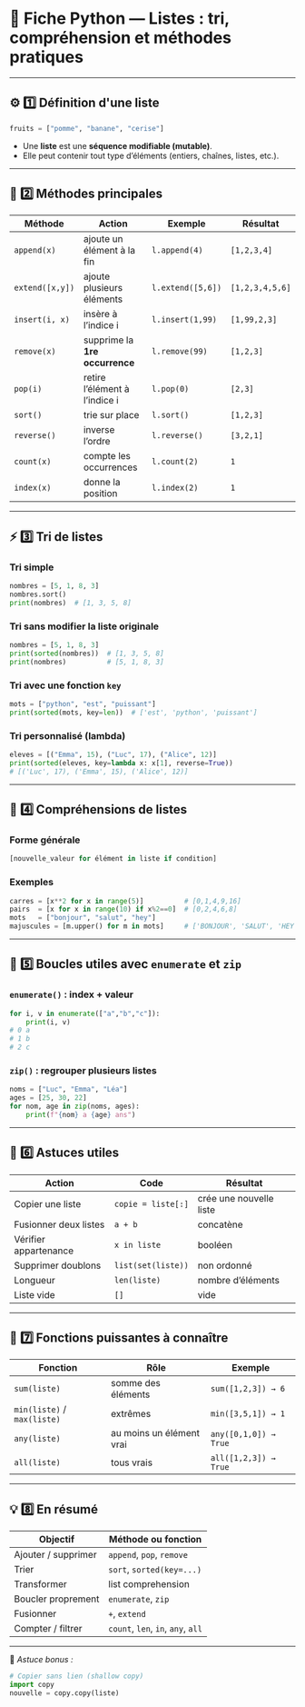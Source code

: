 # 🔢 Fiche Python — Listes : tri, compréhension et méthodes pratiques

---

## ⚙️ 1️⃣ Définition d'une liste

```python
fruits = ["pomme", "banane", "cerise"]
```

- Une **liste** est une **séquence modifiable (mutable)**.  
- Elle peut contenir tout type d’éléments (entiers, chaînes, listes, etc.).

---

## 🧩 2️⃣ Méthodes principales

| Méthode | Action | Exemple | Résultat |
|----------|--------|----------|-----------|
| `append(x)` | ajoute un élément à la fin | `l.append(4)` | `[1,2,3,4]` |
| `extend([x,y])` | ajoute plusieurs éléments | `l.extend([5,6])` | `[1,2,3,4,5,6]` |
| `insert(i, x)` | insère à l’indice i | `l.insert(1,99)` | `[1,99,2,3]` |
| `remove(x)` | supprime la **1re occurrence** | `l.remove(99)` | `[1,2,3]` |
| `pop(i)` | retire l’élément à l’indice i | `l.pop(0)` | `[2,3]` |
| `sort()` | trie sur place | `l.sort()` | `[1,2,3]` |
| `reverse()` | inverse l’ordre | `l.reverse()` | `[3,2,1]` |
| `count(x)` | compte les occurrences | `l.count(2)` | `1` |
| `index(x)` | donne la position | `l.index(2)` | `1` |

---

## ⚡ 3️⃣ Tri de listes

### Tri simple
```python
nombres = [5, 1, 8, 3]
nombres.sort()
print(nombres)  # [1, 3, 5, 8]
```

### Tri sans modifier la liste originale
```python
nombres = [5, 1, 8, 3]
print(sorted(nombres))  # [1, 3, 5, 8]
print(nombres)          # [5, 1, 8, 3]
```

### Tri avec une fonction `key`
```python
mots = ["python", "est", "puissant"]
print(sorted(mots, key=len))  # ['est', 'python', 'puissant']
```

### Tri personnalisé (lambda)
```python
eleves = [("Emma", 15), ("Luc", 17), ("Alice", 12)]
print(sorted(eleves, key=lambda x: x[1], reverse=True))
# [('Luc', 17), ('Emma', 15), ('Alice', 12)]
```

---

## 🧠 4️⃣ Compréhensions de listes

### Forme générale
```python
[nouvelle_valeur for élément in liste if condition]
```

### Exemples
```python
carres = [x**2 for x in range(5)]          # [0,1,4,9,16]
pairs  = [x for x in range(10) if x%2==0]  # [0,2,4,6,8]
mots   = ["bonjour", "salut", "hey"]
majuscules = [m.upper() for m in mots]     # ['BONJOUR', 'SALUT', 'HEY']
```

---

## 🔁 5️⃣ Boucles utiles avec `enumerate` et `zip`

### `enumerate()` : index + valeur
```python
for i, v in enumerate(["a","b","c"]):
    print(i, v)
# 0 a
# 1 b
# 2 c
```

### `zip()` : regrouper plusieurs listes
```python
noms = ["Luc", "Emma", "Léa"]
ages = [25, 30, 22]
for nom, age in zip(noms, ages):
    print(f"{nom} a {age} ans")
```

---

## 🧩 6️⃣ Astuces utiles

| Action | Code | Résultat |
|--------|------|-----------|
| Copier une liste | `copie = liste[:]` | crée une nouvelle liste |
| Fusionner deux listes | `a + b` | concatène |
| Vérifier appartenance | `x in liste` | booléen |
| Supprimer doublons | `list(set(liste))` | non ordonné |
| Longueur | `len(liste)` | nombre d’éléments |
| Liste vide | `[]` | vide |

---

## 🧮 7️⃣ Fonctions puissantes à connaître

| Fonction | Rôle | Exemple |
|-----------|------|----------|
| `sum(liste)` | somme des éléments | `sum([1,2,3]) → 6` |
| `min(liste)` / `max(liste)` | extrêmes | `min([3,5,1]) → 1` |
| `any(liste)` | au moins un élément vrai | `any([0,1,0]) → True` |
| `all(liste)` | tous vrais | `all([1,2,3]) → True` |

---

## 💡 8️⃣ En résumé

| Objectif | Méthode ou fonction |
|-----------|---------------------|
| Ajouter / supprimer | `append`, `pop`, `remove` |
| Trier | `sort`, `sorted(key=...)` |
| Transformer | list comprehension |
| Boucler proprement | `enumerate`, `zip` |
| Fusionner | `+`, `extend` |
| Compter / filtrer | `count`, `len`, `in`, `any`, `all` |

---

📘 *Astuce bonus :*
```python
# Copier sans lien (shallow copy)
import copy
nouvelle = copy.copy(liste)
```
